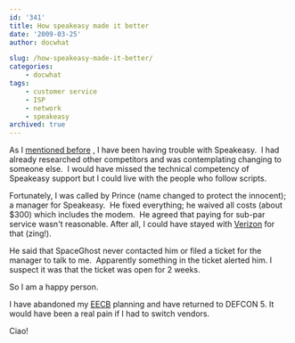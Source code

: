 ```yaml
---
id: '341'
title: How speakeasy made it better
date: '2009-03-25'
author: docwhat

slug: /how-speakeasy-made-it-better/
categories:
    - docwhat
tags:
    - customer service
    - ISP
    - network
    - speakeasy
archived: true
---
```


As I [mentioned before](/how-to-make-a-customer-want-to-leave/) , I have been
having trouble with Speakeasy.  I had already researched other competitors and
was contemplating changing to someone else.  I would have missed the technical
competency of Speakeasy support but I could live with the people who follow
scripts.

Fortunately, I was called by Prince (name changed to protect the innocent); a
manager for Speakeasy.  He fixed everything; he waived all costs (about \$300)
which includes the modem.  He agreed that paying for sub-par service wasn't
reasonable. After all, I could have stayed with [Verizon](/verizon-sucks/) for
that (zing!).

He said that SpaceGhost never contacted him or filed a ticket for the manager
to talk to me.  Apparently something in the ticket alerted him. I suspect it
was that the ticket was open for 2 weeks.

So I am a happy person.

I have abandoned my
[EECB](https://consumerist.com/2007/05/11/how-to-launch-an-executive-email-carpet-bomb/ 'Executive Email Carpet Bomb') planning
and have returned to DEFCON 5. It would have been a real pain if I had to
switch vendors.

Ciao!

